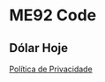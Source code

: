 # ME92 Code

## Dólar Hoje
[Política de Privacidade](https://me92code.github.io/politica-privacidade-dolar-hoje)
